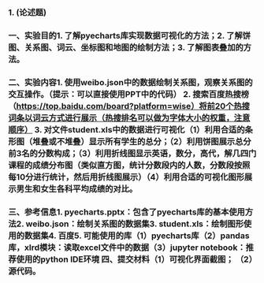 ### 1. (论述题)

### 一、实验目的1. 了解pyecharts库实现数据可视化的方法；2. 了解饼图、关系图、词云、坐标图和地图的绘制方法；3. 了解图表叠加的方法。 

### 二、实验内容1. 使用weibo.json中的数据绘制关系图，观察关系图的交互操作。（提示：可以直接使用PPT中的代码） 2. 搜索百度热搜榜（https://top.baidu.com/board?platform=wise）将前20个热搜词条以词云方式进行展示（热搜排名可以做为字体大小的权重，注意顺序） 3. 对文件student.xls中的数据进行可视化（1）利用合适的条形图（堆叠或不堆叠）显示所有学生的总分；（2）利用饼图展示总分前3名的分数构成；（3）利用折线图显示英语，数分，高代，解几四门课程的成绩分布图（类似直方图，统计分数段内的人数，分数段按照每10分进行统计，然后用折线图展示）（4）利用合适的可视化图形展示男生和女生各科平均成绩的对比。

### 三、参考信息1. pyecharts.pptx：包含了pyecharts库的基本使用方法2. weibo.json：绘制关系图的数据集3. student.xls：绘制图形使用的数据集4. 百度5. 可能使用的库（1）pyecharts库（2）pandas库，xlrd模块：读取excel文件中的数据（3）jupyter notebook：推荐使用的python IDE环境 四、提交材料（1）可视化界面截图； （2）源代码。